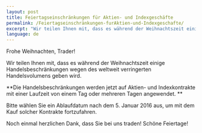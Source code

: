 ```yaml
---
layout: post
title: Feiertagseinschränkungen für Aktien- und Indexgeschäfte
permalink: /Feiertagseinschränkungen-furAktien-und-Indexgeschafte/
excerpt: "Wir teilen Ihnen mit, dass es während der Weihnachtszeit einige Handelsbeschränkungen wegen des weltweit verringerten Handelsvolumens geben wird..."
language: de 
---
```



Frohe Weihnachten, Trader!

Wir teilen Ihnen mit, dass es während der Weihnachtszeit einige Handelsbeschränkungen wegen des weltweit verringerten Handelsvolumens geben wird.

**Die Handelsbeschränkungen werden jetzt auf Aktien- und Indexkontrakte mit einer Laufzeit von einem Tag oder mehreren Tagen angewendet. **

Bitte wählen Sie ein Ablaufdatum nach dem 5. Januar 2016 aus, um mit dem Kauf solcher Kontrakte fortzufahren.

Noch einmal herzlichen Dank, dass Sie bei uns traden!  Schöne Feiertage!
